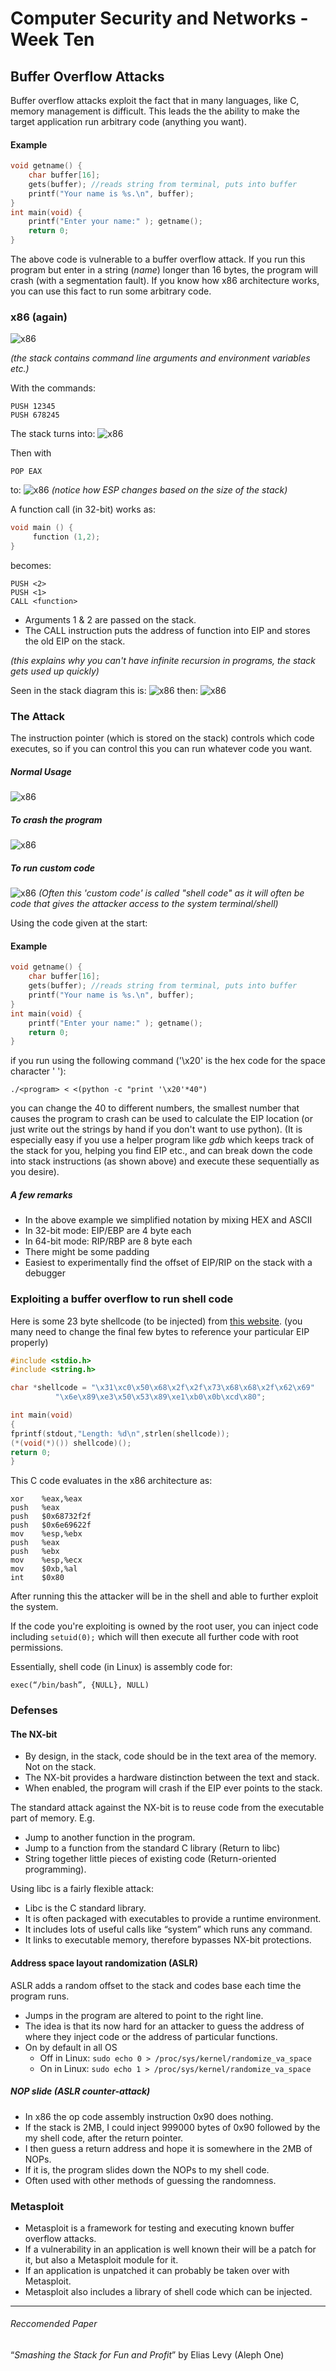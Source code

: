 # Computer Security and Networks - Week Ten

## Buffer Overflow Attacks

Buffer overflow attacks exploit the fact that in many languages, like  C, memory management is difficult. This leads the the ability to make the target application run arbitrary code (anything you want).

#### Example
```c
void getname() {
    char buffer[16];
    gets(buffer); //reads string from terminal, puts into buffer
    printf("Your name is %s.\n", buffer);
}
int main(void) {
    printf("Enter your name:" ); getname();
    return 0;
}
```
The above code is vulnerable to a buffer overflow attack. If you run this program but enter in a string (*name*) longer than 16 bytes, the program will crash (with a segmentation fault). If you know how x86 architecture works, you can use this fact to run some arbitrary code.

### x86 (again)
![x86](img/x86_new.jpg)

*(the stack contains command line arguments and environment variables etc.)*

With the commands:
```
PUSH 12345
PUSH 678245
```
The stack turns into:
![x86](img/x86_stack1.jpg)

Then with
```
POP EAX
```
to:
![x86](img/x86_stack2.jpg)
 *(notice how ESP changes based on the size of the stack)*

 A function call (in 32-bit) works as:
```c
void main () {
     function (1,2);
}
```
becomes:
```
PUSH <2>
PUSH <1>
CALL <function>
```
- Arguments 1 & 2 are passed on the stack.
- The CALL instruction puts the address of function into EIP and stores the old EIP on the stack.

 *(this explains why you can't have infinite recursion in programs, the stack gets used up quickly)*

Seen in the stack diagram this is:
![x86](img/x86_func1.jpg)
then:
![x86](img/x86_func2.jpg)

### The Attack
The instruction pointer (which is stored on the stack) controls which code executes, so if you can control this you can run whatever code you want.

##### Normal Usage
![x86](img/buffer_attack1.jpg)

##### To crash the program
![x86](img/buffer_attack2.jpg)

##### To run custom code
![x86](img/buffer_attack3.jpg)
*(Often this 'custom code' is called "shell code" as it will often be code that gives the attacker access to the system terminal/shell)*

Using the code given at the start:
#### Example
```c
void getname() {
    char buffer[16];
    gets(buffer); //reads string from terminal, puts into buffer
    printf("Your name is %s.\n", buffer);
}
int main(void) {
    printf("Enter your name:" ); getname();
    return 0;
}
```
if you run using the following command ('\x20' is the hex code for the space character ' '):
```
./<program> < <(python -c "print '\x20'*40")
```
you can change the 40 to different numbers, the smallest number that causes the program to crash can be used to calculate the EIP location (or just write out the strings by hand if you don't want to use python).
(It is especially easy if you use a helper program like *gdb* which keeps track of the stack for you, helping you find EIP etc., and can break down the code into stack instructions (as shown above) and execute these sequentially as you desire).

##### A few remarks
- In the above example we simplified notation by mixing HEX and ASCII
- In 32-bit mode: EIP/EBP are 4 byte each
- In 64-bit mode: RIP/RBP are 8 byte each
- There might be some padding
- Easiest to experimentally find the offset of EIP/RIP on the stack with a debugger


### Exploiting a buffer overflow to run shell code
Here is some 23 byte shellcode (to be injected) from [this website](http://shell-storm.org/shellcode/files/shellcode-827.php). (you many need to change the final few bytes to reference your particular EIP properly)
```c
#include <stdio.h>
#include <string.h>

char *shellcode = "\x31\xc0\x50\x68\x2f\x2f\x73\x68\x68\x2f\x62\x69"
		  "\x6e\x89\xe3\x50\x53\x89\xe1\xb0\x0b\xcd\x80";

int main(void)
{
fprintf(stdout,"Length: %d\n",strlen(shellcode));
(*(void(*)()) shellcode)();
return 0;
}
```
This C code evaluates in the x86 architecture as:
```
xor    %eax,%eax
push   %eax
push   $0x68732f2f
push   $0x6e69622f
mov    %esp,%ebx
push   %eax
push   %ebx
mov    %esp,%ecx
mov    $0xb,%al
int    $0x80
```
After running this the attacker will be in the shell and able to further exploit the system.

If the code you're exploiting is owned by the root user, you can inject code including `setuid(0);` which will then execute all further code with root permissions.

Essentially, shell code (in Linux) is assembly code for:
```
exec(“/bin/bash”, {NULL}, NULL)
```

### Defenses

#### The NX-bit
- By design, in the stack, code should be in the text area of the memory. Not on the stack.
- The NX-bit provides a hardware distinction between the text and stack.
- When enabled, the program will crash if the EIP ever points to the stack.

The standard attack against the NX-bit is to reuse code from the executable part of memory. E.g.
- Jump to another function in the program.
- Jump to a function from the standard C library (Return to libc)
- String together little pieces of existing code (Return-oriented programming).

Using libc is a fairly flexible attack:
- Libc is the C standard library.
- It is often packaged with executables to provide a runtime environment.
- It includes lots of useful calls like “system” which runs any command.
- It links to executable memory, therefore bypasses NX-bit protections.

#### Address space layout randomization (ASLR)
ASLR adds a random offset to the stack and codes base each time the program runs.
- Jumps in the program are altered to point to the right line.
- The idea is that its now hard for an attacker to guess the address of where they inject code or the address of particular functions.
- On by default in all OS
    - Off in Linux: `sudo echo 0 > /proc/sys/kernel/randomize_va_space`
    - On in Linux: `sudo echo 1 > /proc/sys/kernel/randomize_va_space`

##### NOP slide (ASLR counter-attack)
- In x86 the op code assembly instruction 0x90 does nothing.
- If the stack is 2MB, I could inject 999000 bytes of 0x90 followed by the my shell code, after the return pointer.
- I then guess a return address and hope it is somewhere in the 2MB of NOPs.
- If it is, the program slides down the NOPs to my shell code.
- Often used with other methods of guessing the randomness.

### Metasploit
- Metasploit is a framework for testing and executing known buffer overflow attacks.
- If a vulnerability in an application is well known their will be a patch for it, but also a Metasploit module for it.
- If an application is unpatched it can probably be taken over with Metasploit.
- Metasploit also includes a library of shell code which can be injected.

***

###### Reccomended Paper
“*Smashing the Stack for Fun and Profit*”  by Elias Levy (Aleph One)
